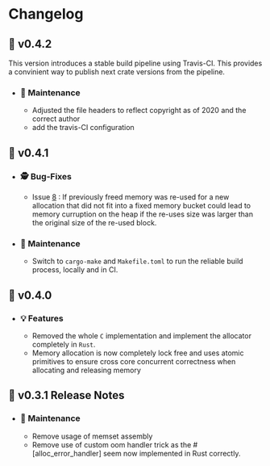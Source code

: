 # Changelog

## :peach: v0.4.2

This version introduces a stable build pipeline using Travis-CI. This provides a convinient way to publish next crate versions from the pipeline.

- ### :wrench: Maintenance

  - Adjusted the file headers to reflect copyright as of 2020 and the correct author
  - add the travis-CI configuration

## :banana: v0.4.1

- ### :detective: Bug-Fixes

  - Issue [8](https://github.com/RusPiRo/ruspiro-allocator/issues/8) : If previously freed memory was re-used for a new allocation that did not fit into a fixed memory bucket could lead to memory curruption on the heap if the re-uses size was larger than the original size of the re-used block.

- ### :wrench: Maintenance

  - Switch to `cargo-make` and `Makefile.toml` to run the reliable build process, locally and in CI.

## :pizza: v0.4.0

- ### :bulb: Features

  - Removed the whole ``C`` implementation and implement the allocator completely in ``Rust``.
  - Memory allocation is now completely lock free and uses atomic primitives to ensure cross core
    concurrent correctness when allocating and releasing memory

## :carrot: v0.3.1 Release Notes

- ### :wrench: Maintenance

  - Remove usage of memset assembly
  - Remove use of custom oom handler trick as the #[alloc_error_handler] seem now implemented in Rust correctly.